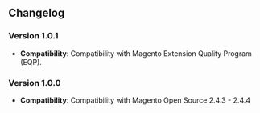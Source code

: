 ## Changelog

### Version 1.0.1
- **Compatibility**: Compatibility with Magento Extension Quality Program (EQP).

### Version 1.0.0
- **Compatibility**: Compatibility with Magento Open Source 2.4.3 - 2.4.4
